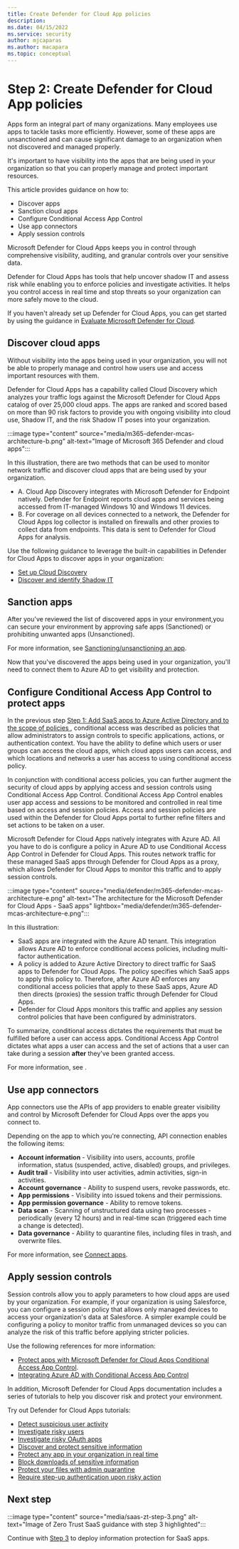 ```yaml
---
title: Create Defender for Cloud App policies
description: 
ms.date: 04/15/2022
ms.service: security
author: mjcaparas
ms.author: macapara
ms.topic: conceptual
---
```


# Step 2: Create Defender for Cloud App policies

Apps form an integral part of many organizations. Many employees use apps to tackle tasks more efficiently. However, some of these apps are unsanctioned and can cause significant damage to an organization when not discovered and managed properly. 

It's important to have visibility into the apps that are being used in your organization so that you can properly manage and protect important resources.

This article provides guidance on how to:

- Discover apps
- Sanction cloud apps
- Configure Conditional Access App Control
- Use app connectors
- Apply session controls


Microsoft Defender for Cloud Apps keeps you in control through comprehensive visibility, auditing, and granular controls over your sensitive data.

Defender for Cloud Apps has tools that help uncover shadow IT and assess risk while enabling you to enforce policies and investigate activities. It helps you control access in real time and stop threats so your organization can more safely move to the cloud.

If you haven't already set up Defender for Cloud Apps, you can get started by using the guidance in [Evaluate Microsoft Defender for Cloud](/microsoft-365/security/defender/eval-defender-mcas-overview).



## Discover cloud apps
Without visibility into the apps being used in your organization, you will not be able to properly manage and control how users use and access important resources with them.  


Defender for Cloud Apps has a capability called Cloud Discovery which analyzes your traffic logs against the Microsoft Defender for Cloud Apps catalog of over 25,000 cloud apps. The apps are ranked and scored based on more than 90 risk factors to provide you with ongoing visibility into cloud use, Shadow IT, and the risk Shadow IT poses into your organization. 


:::image type="content" source="media/m365-defender-mcas-architecture-b.png" alt-text="Image of Microsoft 365 Defender and cloud apps":::

In this illustration, there are two methods that can be used to monitor network traffic and discover cloud apps that are being used by your organization.
- A. Cloud App Discovery integrates with Microsoft Defender for Endpoint natively. Defender for Endpoint reports cloud apps and services being accessed from IT-managed Windows 10 and Windows 11 devices. 
- B. For coverage on all devices connected to a network, the Defender for Cloud Apps log collector is installed on firewalls and other proxies to collect data from endpoints. This data is sent to Defender for Cloud Apps for analysis.



Use the following guidance to leverage the built-in capabilities in Defender for Cloud Apps to discover apps in your organization:

- [Set up Cloud Discovery](/defender-cloud-apps/set-up-cloud-discovery)
- [Discover and identify Shadow IT](/defender-cloud-apps/tutorial-shadow-it#phase-1-discover-and-identify-shadow-it)


## Sanction apps

After you've reviewed the list of discovered apps in your environment,you can secure your environment by
approving safe apps (Sanctioned) or prohibiting unwanted apps (Unsanctioned).






For more information, see [Sanctioning/unsanctioning an app](/defender-cloud-apps/governance-discovery#BKMK_SanctionApp).



Now that you've discovered the apps being used in your organization, you'll need to connect them to Azure AD to get visibility and protection. 


## Configure Conditional Access App Control to protect apps

In the previous step [Step 1: Add SaaS apps to Azure Active Directory and to the scope of policies ](add-saas-apps.md), conditional access was described as policies that allow administrators to assign controls to specific applications, actions, or authentication context. You have the ability to define which users or user groups can access the cloud apps, which cloud apps users can access, and which locations and networks a user has access to using conditional access policy.

In conjunction with conditional access policies, you can further augment the security of cloud apps by applying access and session controls using Conditional Access App Control. Conditional Access App Control enables user app access and sessions to be monitored and controlled in real time based on access and session policies. Access and session policies are used within the Defender for Cloud Apps portal to further refine filters and set actions to be taken on a user.

Microsoft Defender for Cloud Apps natively integrates with Azure AD. All you have to do is configure a policy in Azure AD to use Conditional Access App Control in Defender for Cloud Apps. This routes network traffic for these managed SaaS apps through Defender for Cloud Apps as a proxy, which allows Defender for Cloud Apps to monitor this traffic and to apply session controls. 

:::image type="content" source="media/defender/m365-defender-mcas-architecture-e.png" alt-text="The architecture for the Microsoft Defender for Cloud Apps - SaaS apps" lightbox="media/defender/m365-defender-mcas-architecture-e.png":::

In this illustration:
- SaaS apps are integrated with the Azure AD tenant. This integration allows Azure AD to enforce conditional access policies, including multi-factor authentication.
- A policy is added to Azure Active Directory to direct traffic for SaaS apps to Defender for Cloud Apps. The policy specifies which SaaS apps to apply this policy to. Therefore, after Azure AD enforces any conditional access policies that apply to these SaaS apps, Azure AD then directs (proxies) the session traffic through Defender for Cloud Apps.
- Defender for Cloud Apps monitors this traffic and applies any session control policies that have been configured by administrators. 


To summarize, conditional access dictates the requirements that must be fulfilled before a user can access apps. Conditional Access App Control dictates what apps a user can access and the set of actions that a user can take during a session **after** they've been granted access. 

For more information, see [](). 


## Use app connectors

App connectors use the APIs of app providers to enable greater visibility and control by Microsoft Defender for Cloud Apps over the apps you connect to.

Depending on the app to which you're connecting, API connection enables the following items:

- **Account information** - Visibility into users, accounts, profile information, status (suspended, active, disabled) groups, and privileges.
- **Audit trail** - Visibility into user activities, admin activities, sign-in activities.
- **Account governance** - Ability to suspend users, revoke passwords, etc.
- **App permissions** - Visibility into issued tokens and their permissions.
- **App permission governance** - Ability to remove tokens.
- **Data scan** - Scanning of unstructured data using two processes -periodically (every 12 hours) and in real-time scan (triggered each time a change is detected).
- **Data governance** - Ability to quarantine files, including files in trash, and overwrite files.

For more information, see [Connect apps](/defender-cloud-apps/enable-instant-visibility-protection-and-governance-actions-for-your-apps).



## Apply session controls

Session controls allow you to apply parameters to how cloud apps are used by your organization. For example, if your organization is using Salesforce, you can configure a session policy that allows only managed devices to access your organization's data at Salesforce. A simpler example could be configuring a policy to monitor traffic from unmanaged devices so you can analyze the risk of this traffic before applying stricter policies.


Use the following references for more information:
-  [Protect apps with Microsoft Defender for Cloud Apps Conditional Access App Control](/defender-cloud-apps/proxy-intro-aad).
- [Integrating Azure AD with Conditional Access App Control](/microsoft-365/security/defender/eval-defender-mcas-architecture#integrating-with-azure-ad-with-conditional-access-app-control)


In addition, Microsoft Defender for Cloud Apps documentation includes a series of tutorials to help you discover risk and protect your environment.


Try out Defender for Cloud Apps tutorials:

- [Detect suspicious user activity](/cloud-app-security/tutorial-suspicious-activity)
- [Investigate risky users](/cloud-app-security/tutorial-ueba)
- [Investigate risky OAuth apps](/cloud-app-security/investigate-risky-oauth)
- [Discover and protect sensitive information](/cloud-app-security/tutorial-dlp)
- [Protect any app in your organization in real time](/cloud-app-security/tutorial-proxy)
- [Block downloads of sensitive information](/cloud-app-security/use-case-proxy-block-session-aad)
- [Protect your files with admin quarantine](/cloud-app-security/use-case-admin-quarantine)
- [Require step-up authentication upon risky action](/cloud-app-security/tutorial-step-up-authentication)


## Next step

:::image type="content" source="media/saas-zt-step-3.png" alt-text="Image of Zero Trust SaaS guidance with step 3 highlighted":::

Continue with [Step 3](deploy-information-protection-saas.md) to deploy information protection for SaaS apps.
